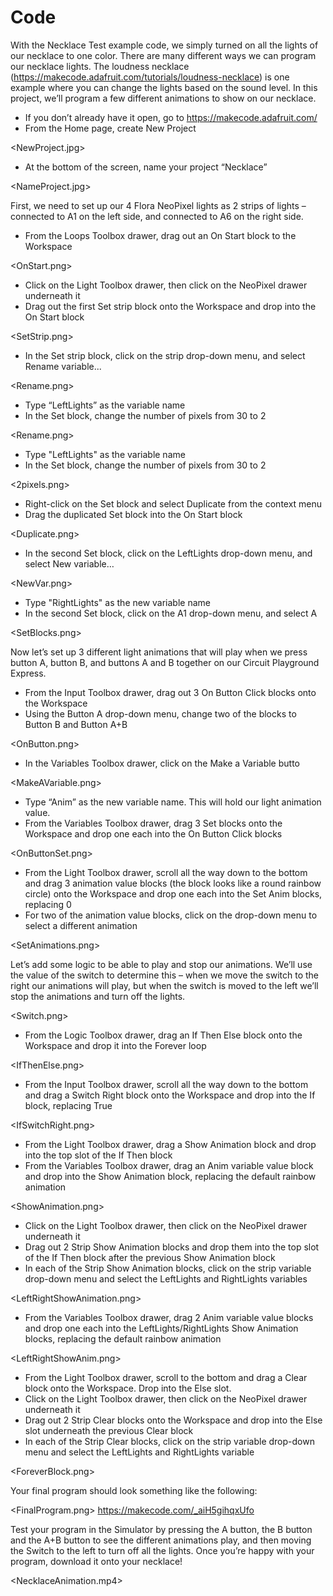 # Code

With the Necklace Test example code, we simply turned on all the lights of our necklace to one color. There are many different ways we can program our necklace lights. The loudness necklace (https://makecode.adafruit.com/tutorials/loudness-necklace) is one example where you can change the lights based on the sound level. In this project, we’ll program a few different animations to show on our necklace.

* If you don’t already have it open, go to https://makecode.adafruit.com/ 
* From the Home page, create New Project

<NewProject.jpg>

* At the bottom of the screen, name your project “Necklace” 

<NameProject.jpg>

First, we need to set up our 4 Flora NeoPixel lights as 2 strips of lights – connected to A1 on the left side, and connected to A6 on the right side.

* From the Loops Toolbox drawer, drag out an On Start block to the Workspace

<OnStart.png>

* Click on the Light Toolbox drawer, then click on the NeoPixel drawer underneath it 
* Drag out the first Set strip block onto the Workspace and drop into the On Start block 

<SetStrip.png>

* In the Set strip block, click on the strip drop-down menu, and select Rename variable...

<Rename.png>

* Type “LeftLights” as the variable name 
* In the Set block, change the number of pixels from 30 to 2

<Rename.png>

* Type "LeftLights" as the variable name 
* In the Set block, change the number of pixels from 30 to 2 

<2pixels.png> 

* Right-click on the Set block and select Duplicate from the context menu 
* Drag the duplicated Set block into the On Start block

<Duplicate.png>

* In the second Set block, click on the LeftLights drop-down menu, and select New variable… 

<NewVar.png>

* Type "RightLights" as the new variable name 
* In the second Set block, click on the A1 drop-down menu, and select A

<SetBlocks.png>

Now let’s set up 3 different light animations that will play when we press button A, button B, and buttons A and B together on our Circuit Playground Express.

* From the Input Toolbox drawer, drag out 3 On Button Click blocks onto the Workspace 
* Using the Button A drop-down menu, change two of the blocks to Button B and Button A+B 

<OnButton.png>

* In the Variables Toolbox drawer, click on the Make a Variable butto

<MakeAVariable.png>

* Type “Anim” as the new variable name. This will hold our light animation value. 
* From the Variables Toolbox drawer, drag 3 Set blocks onto the Workspace and drop one each into the On Button Click blocks 

<OnButtonSet.png>

* From the Light Toolbox drawer, scroll all the way down to the bottom and drag 3 animation value blocks (the block looks like a round rainbow circle) onto the Workspace and drop one each into the Set Anim blocks, replacing 0 
* For two of the animation value blocks, click on the drop-down menu to select a different animation

<SetAnimations.png>

Let’s add some logic to be able to play and stop our animations. We’ll use the value of the switch to determine this – when we move the switch to the right our animations will play, but when the switch is moved to the left we’ll stop the animations and turn off the lights. 

<Switch.png>

* From the Logic Toolbox drawer, drag an If Then Else block onto the Workspace and drop it into the Forever loop 

<IfThenElse.png>

* From the Input Toolbox drawer, scroll all the way down to the bottom and drag a Switch Right block onto the Workspace and drop into the If block, replacing True 

<IfSwitchRight.png>

* From the Light Toolbox drawer, drag a Show Animation block and drop into the top slot of the If Then block 
* From the Variables Toolbox drawer, drag an Anim variable value block and drop into the Show Animation block, replacing the default rainbow animation

<ShowAnimation.png>

* Click on the Light Toolbox drawer, then click on the NeoPixel drawer underneath it 
* Drag out 2 Strip Show Animation blocks and drop them into the top slot of the If Then block after the previous Show Animation block 
* In each of the Strip Show Animation blocks, click on the strip variable drop-down menu and select the LeftLights and RightLights variables

<LeftRightShowAnimation.png>

* From the Variables Toolbox drawer, drag 2 Anim variable value blocks and drop one each into the LeftLights/RightLights Show Animation blocks, replacing the default rainbow animation

<LeftRightShowAnim.png>

* From the Light Toolbox drawer, scroll to the bottom and drag a Clear block onto the Workspace. Drop into the Else slot. 
* Click on the Light Toolbox drawer, then click on the NeoPixel drawer underneath it 
* Drag out 2 Strip Clear blocks onto the Workspace and drop into the Else slot underneath the previous Clear block 
* In each of the Strip Clear blocks, click on the strip variable drop-down menu and select the LeftLights and RightLights variable

<ForeverBlock.png> 

Your final program should look something like the following:

<FinalProgram.png> https://makecode.com/_aiH5gihqxUfo

Test your program in the Simulator by pressing the A button, the B button and the A+B button to see the different animations play, and then moving the Switch to the left to turn off all the lights. Once you’re happy with your program, download it onto your necklace!

<NecklaceAnimation.mp4>